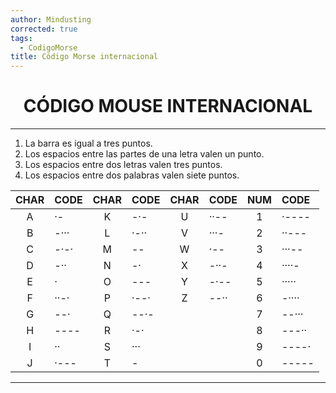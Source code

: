 ```yaml
---
author: Mindusting
corrected: true
tags:
  - CodigoMorse
title: Código Morse internacional
---
```


<h1 style="text-align:center;">CÓDIGO MOUSE INTERNACIONAL</h1>

---

1. La barra es igual a tres puntos.
2. Los espacios entre las partes de una letra valen un punto.
3. Los espacios entre dos letras valen tres puntos.
4. Los espacios entre dos palabras valen siete puntos.

| CHAR | CODE | CHAR | CODE | CHAR | CODE | NUM | CODE  |
|:----:|:---- |:----:|:---- |:----:|:---- |:---:|:----- |
|  A   | ·-   |  K   | -·-  |  U   | ··-- |  1  | ·---- |
|  B   | -··· |  L   | ·-·· |  V   | ···- |  2  | ··--- |
|  C   | -·-· |  M   | --   |  W   | ·--  |  3  | ···-- |
|  D   | -··  |  N   | -·   |  X   | -··- |  4  | ····- |
|  E   | ·    |  O   | ---  |  Y   | -·-- |  5  | ····· |
|  F   | ··-· |  P   | ·--· |  Z   | --·· |  6  | -···· |
|  G   | --·  |  Q   | --·- |      |      |  7  | --··· |
|  H   | ---- |  R   | ·-·  |      |      |  8  | ---·· |
|  I   | ··   |  S   | ···  |      |      |  9  | ----· |
|  J   | ·--- |  T   | -    |      |      |  0  | ----- |

---
